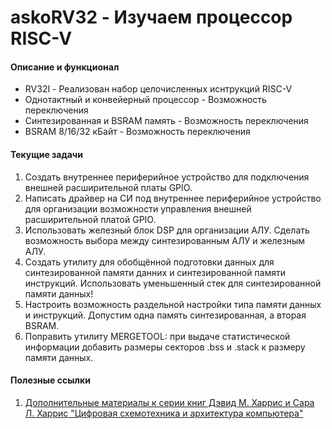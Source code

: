 askoRV32 - Изучаем процессор RISC-V
======================================

#### Описание и функционал
- RV32I - Реализован набор целочисленных иснтрукций RISC-V
- Однотактный и конвейерный процессор - Возможность переключения
- Синтезированная и BSRAM память - Возможность переключения
- BSRAM 8/16/32 кБайт - Возможность переключения

#### Текущие задачи
1. Создать внутреннее периферийное устройство для подключения внешней расширительной платы GPIO.
2. Написать драйвер на СИ под внутреннее периферийное устройство для организации возможности управления внешней расширительной платой GPIO.
3. Использовать железный блок DSP для организации АЛУ. Сделать возможность выбора между синтезированным АЛУ и железным АЛУ.
4. Создать утилиту для обобщённой подготовки данных для синтезированной памяти данних и синтезированной памяти инструкций. Использовать уменьшенный стек для синтезированной памяти данных!
5. Настроить возможность раздельной настройки типа памяти данных и инструкций. Допустим одна память синтезированная, а вторая BSRAM.
6. Поправить утилиту MERGETOOL: при выдаче статистической информации добавить размеры секторов .bss и .stack к размеру памяти данных.

#### Полезные ссылки
1. [Дополнительные материалы к серии книг Дэвид М. Харрис и Сара Л. Харрис "Цифровая схемотехника и архитектура компьютера"](https://pages.hmc.edu/harris/ddca/)